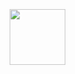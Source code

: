 <div id="header" align="center">
  <img src="https://media.giphy.com/media/t9jQmDqlXVCWk/giphy.gif" width="100"/>
</div>
